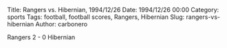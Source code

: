 Title: Rangers vs. Hibernian, 1994/12/26
Date: 1994/12/26 00:00
Category: sports
Tags: football, football scores, Rangers, Hibernian
Slug: rangers-vs-hibernian
Author: carbonero


Rangers 2 - 0 Hibernian
